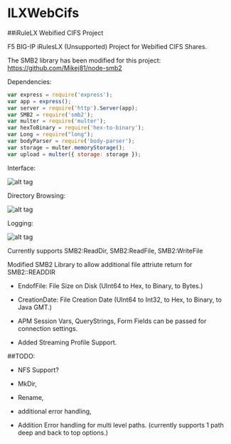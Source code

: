 # ILXWebCifs
##iRuleLX Webified CIFS Project

F5 BIG-IP iRulesLX (Unsupported) Project for Webified CIFS Shares.

The SMB2 library has been modified for this project: https://github.com/Mikej81/node-smb2

Dependencies:

```javascript
var express = require('express');
var app = express();
var server = require('http').Server(app);
var SMB2 = require('smb2');
var multer = require('multer');
var hexToBinary = require('hex-to-binary');
var Long = require("long");
var bodyParser = require('body-parser');
var storage = multer.memoryStorage();
var upload = multer({ storage: storage });
```

Interface:

![alt tag](http://i.imgur.com/M447vvdl.png)

Directory Browsing:

![alt tag](http://i.imgur.com/isXT1Ckl.png)

Logging:

![alt tag](http://i.imgur.com/u3QnVO6l.png)

Currently supports SMB2:ReadDir, SMB2:ReadFile, SMB2:WriteFile

Modified SMB2 Library to allow additional file attriute return for SMB2::READDIR

* EndofFile: File Size on Disk (UInt64 to Hex, to Binary, to Bytes.)

* CreationDate: File Creation Date (UInt64 to Int32, to Hex, to Binary, to Java GMT.)

* APM Session Vars, QueryStrings, Form Fields can be passed for connection settings.

* Added Streaming Profile Support.

##TODO:
* NFS Support?

* MkDir, 

* Rename, 

* additional error handling, 

* Addition Error handling for multi level paths. (currently supports 1 path deep and back to top options.)
